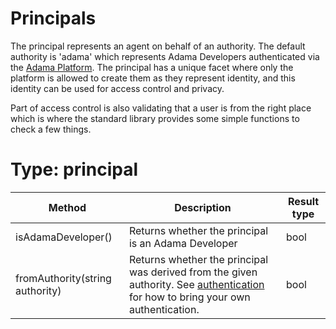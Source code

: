 # Principals

The principal represents an agent on behalf of an authority. The default authority is 'adama' which represents Adama Developers authenticated via the [Adama Platform](https://www.adama-platform.com). The principal has a unique facet where only the platform is allowed to create them as they represent identity, and this identity can be used for access control and privacy.

Part of access control is also validating that a user is from the right place which is where the standard library provides some simple functions to check a few things.

# Type: principal

| Method | Description | Result type |
| --- | --- | --- |
| isAdamaDeveloper() | Returns whether the principal is an Adama Developer | bool |
| fromAuthority(string authority) | Returns whether the principal was derived from the given authority. See [authentication](./auth.md) for how to bring your own authentication. | bool | 
